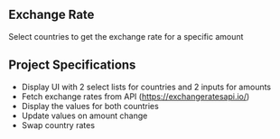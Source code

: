 ## Exchange Rate

Select countries to get the exchange rate for a specific amount

## Project Specifications

- Display UI with 2 select lists for countries and 2 inputs for amounts
- Fetch exchange rates from API (https://exchangeratesapi.io/)
- Display the values for both countries
- Update values on amount change
- Swap country rates
